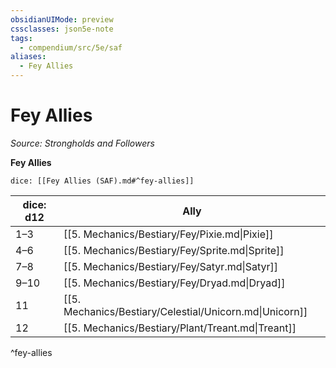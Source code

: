```yaml
---
obsidianUIMode: preview
cssclasses: json5e-note
tags:
  - compendium/src/5e/saf
aliases:
  - Fey Allies
---
```

# Fey Allies
*Source: Strongholds and Followers* 

**Fey Allies**

`dice: [[Fey Allies (SAF).md#^fey-allies]]`

| dice: d12 | Ally |
|-----------|------|
| 1–3 | [[5. Mechanics/Bestiary/Fey/Pixie.md\|Pixie]] |
| 4–6 | [[5. Mechanics/Bestiary/Fey/Sprite.md\|Sprite]] |
| 7–8 | [[5. Mechanics/Bestiary/Fey/Satyr.md\|Satyr]] |
| 9–10 | [[5. Mechanics/Bestiary/Fey/Dryad.md\|Dryad]] |
| 11 | [[5. Mechanics/Bestiary/Celestial/Unicorn.md\|Unicorn]] |
| 12 | [[5. Mechanics/Bestiary/Plant/Treant.md\|Treant]] |
^fey-allies
